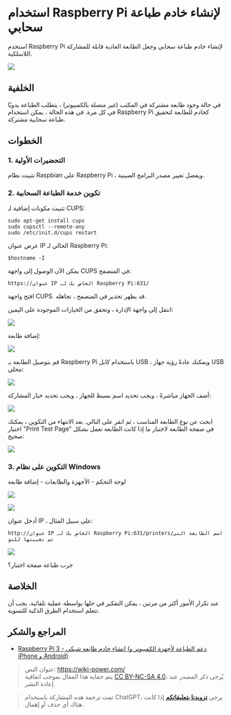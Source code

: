 # استخدام Raspberry Pi لإنشاء خادم طباعة سحابي

استخدم Raspberry Pi لإنشاء خادم طباعة سحابي وجعل الطابعة العادية قابلة للمشاركة اللاسلكية.

![](https://wiki-media-1253965369.cos.ap-guangzhou.myqcloud.com/img/IMG_20181222_155243.jpg)

## الخلفية

في حالة وجود طابعة مشتركة في المكتب (غير متصلة بالكمبيوتر) ، يتطلب الطباعة يدويًا في كل مرة. في هذه الحالة ، يمكن استخدام Raspberry Pi كخادم للطابعة لتحقيق طباعة سحابية مشتركة.

## الخطوات

### 1. التحضيرات الأولية

تثبيت نظام Raspbian على Raspberry Pi ، ويفضل تغيير مصدر البرامج الصينية.

### 2. تكوين خدمة الطباعة السحابية

تثبيت مكونات إضافية لـ CUPS:

```shell
sudo apt-get install cups
sudo cupsctl --remote-any
sudo /etc/init.d/cups restart
```

عرض عنوان IP الحالي لـ Raspberry Pi:

```
$hostname -I
```

يمكن الآن الوصول إلى واجهة CUPS في المتصفح:

```
https://عنوان IP الخاص بك لـ Raspberry Pi:631/
```

افتح واجهة CUPS. قد يظهر تحذير في المتصفح ، تجاهله.

انتقل إلى واجهة الإدارة ، وتحقق من الخيارات الموجودة على اليمين:

![](https://wiki-media-1253965369.cos.ap-guangzhou.myqcloud.com/img/SRnaG8Upe4QCw4A7__thumbnail.png)

إضافة طابعة:

![](https://wiki-media-1253965369.cos.ap-guangzhou.myqcloud.com/img/2ha01tLqMK8dKPPw__thumbnail.png)

قم بتوصيل الطابعة بـ Raspberry Pi باستخدام كابل USB ، ويمكنك عادةً رؤية جهاز USB محلي:

![](https://wiki-media-1253965369.cos.ap-guangzhou.myqcloud.com/img/dOY25IVr55cf4qbg__thumbnail-1.png)

أضف الجهاز مباشرةً ، ويجب تحديد اسم بسيط للجهاز ، ويجب تحديد خيار المشاركة:

![](https://wiki-media-1253965369.cos.ap-guangzhou.myqcloud.com/img/zY62367hBa0ZuwJV__thumbnail.png)

ابحث عن نوع الطابعة المناسب ، ثم انقر على التالي. بعد الانتهاء من التكوين ، يمكنك اختيار "Print Test Page" في صفحة الطابعة لاختبار ما إذا كانت الطابعة تعمل بشكل صحيح:

![](https://wiki-media-1253965369.cos.ap-guangzhou.myqcloud.com/img/9izhdEoI8cobbMjF__thumbnail.png)

### 3. التكوين على نظام Windows

لوحة التحكم - الأجهزة والطابعات - إضافة طابعة

![](https://wiki-media-1253965369.cos.ap-guangzhou.myqcloud.com/img/dk39pnMjcQYPBElC__thumbnail.png)

![](https://wiki-media-1253965369.cos.ap-guangzhou.myqcloud.com/img/CRkgxClLaaYjdGPt__thumbnail.png)

أدخل عنوان IP ، على سبيل المثال:

```
http://عنوان IP الخاص بك لـ Raspberry Pi:631/printers/اسم الطابعة التي تم تعيينها للتو
```

![](https://wiki-media-1253965369.cos.ap-guangzhou.myqcloud.com/img/Z8sZTaxH5ZoGWyBK__thumbnail.png)

جرب طباعة صفحة اختبار؟

## الخلاصة

عند تكرار الأمور أكثر من مرتين ، يمكن التفكير في حلها بواسطة عملية تلقائية. يجب أن تتعلم استخدام الطرق الذكية للتسوية.

## المراجع والشكر

- [Raspberry Pi 3 - إنشاء خادم طابعة شبكي (دعم الطباعة لأجهزة الكمبيوتر و iPhone و Android)](https://www.ncnynl.com/archives/201608/742.html)

> عنوان النص: <https://wiki-power.com/>  
> يتم حماية هذا المقال بموجب اتفاقية [CC BY-NC-SA 4.0](https://creativecommons.org/licenses/by/4.0/deed.zh)، يُرجى ذكر المصدر عند إعادة النشر.

> تمت ترجمة هذه المشاركة باستخدام ChatGPT، يرجى [**تزويدنا بتعليقاتكم**](https://github.com/linyuxuanlin/Wiki_MkDocs/issues/new) إذا كانت هناك أي حذف أو إهمال.
